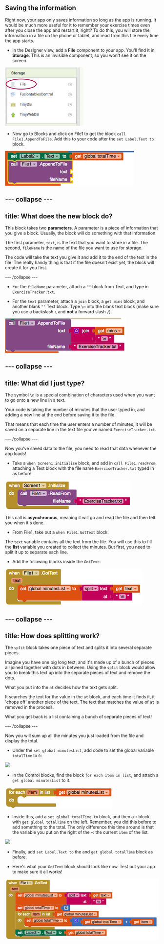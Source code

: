 ## Saving the information

Right now, your app only saves information so long as the app is running. It would be much more useful for it to remember your exercise times even after you close the app and restart it, right? To do this, you will store the information in a file on the phone or tablet, and read from this file every time the app starts.

+ In the Designer view, add a **File** component to your app. You'll find it in **Storage**. This is an invisible component, so you won't see it on the screen.

![](images/s5StorageFile.png)

+ Now go to Blocks and click on File1 to get the block `call File1.AppendToFile`. Add this to your code after the `set Label.Text to` block.

![](images/s5AppendToFile.png)


--- collapse ---
---
title: What does the new block do?
---

This block takes two **parameters**. A parameter is a piece of information that you give a block. Usually, the block will do something with that information.

The first parameter, `text`, is the text that you want to store in a file. The second, `fileName` is the name of the file you want to use for storage. 

The code will take the text you give it and add it to the end of the text in the file. The really handy thing is that if the file doesn't exist yet, the block will create it for you first.

--- /collapse ---

+ For the `fileName` parameter, attach a `""` block from Text, and type in `ExerciseTracker.txt`.

+ For the `text` parameter, attach a `join` block, a `get mins` block, and another blank `""` Text block. Type `\n` into the blank text block (make sure you use a backslash `\` and **not** a forward slash `/`).

![](images/s5JoinMinsNewline.png)

--- collapse ---
---
title: What did I just type?
---

The symbol `\n` is a special combination of characters used when you want to go onto a new line in a text.

Your code is taking the number of minutes that the user typed in, and adding a new line at the end before saving it to the file.

That means that each time the user enters a number of minutes, it will be saved on a separate line in the text file you've named `ExerciseTracker.txt`.

--- /collapse ---

Now you've saved data to the file, you need to read that data whenever the app loads!

+ Take a `when Screen1.initialise` block, and add in `call File1.readFrom`, attaching a Text block with the file name `ExerciseTracker.txt` typed in as before.

![](images/s5ScreenInit.png)

This call is **asynchronous**, meaning it will go and read the file and then tell you when it's done.

+ From File1, take out a `when File1.GotText` block.

The `text` variable contains all the text from the file. You will use this to fill the **list** variable you created to collect the minutes. But first, you need to split it up to separate each line.

+ Add the following blocks inside the `GotText`:

![](images/s5GotTextSplit.png)

--- collapse ---
---
title: How does splitting work?
---

The `split` block takes one piece of text and splits it into several separate pieces.

Imagine you have one big long text, and it's made up of a bunch of pieces all joined together with dots in between. Using the `split` block would allow you to break this text up into the separate pieces of text and remove the dots.

What you put into the `at` decides how the text gets split.

It searches the text for the value in the `at` block, and each time it finds it, it 'chops off' another piece of the text. The text that matches the value of `at` is removed in the process.

What you get back is a list containing a bunch of separate pieces of text!

--- /collapse ---

Now you will sum up all the minutes you just loaded from the file and display the total.

+ Under the `set global minutesList`, add code to set the global variable `totalTime` to `0`:

![](images.s5SetTotalZero.png)

+ In the Control blocks, find the block `for each item in list`, and attach a `get global minutesList` to it.

![](images/s5ForEach.png)

+ Inside this, add a `set global totalTime to` block, and then a `+` block with `get global totalTime` on the left. Remember, you did this before to add something to the total. The only difference this time around is that the variable you put on the right of the `+`: the current `item` of the list.

![](images.s5ForEachItemIterate.png)

+ Finally, add `set Label.Text to` the and `get global totalTime` block as before.

+ Here's what your `GotText` block should look like now. Test out your app to make sure it all works!

![](images/s5GotTextAll.png)

